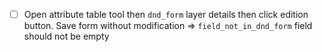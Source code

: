 * [ ] Open attribute table tool then `dnd_form` layer details then click edition button.
    Save form without modification => `field_not_in_dnd_form` field should not be empty
